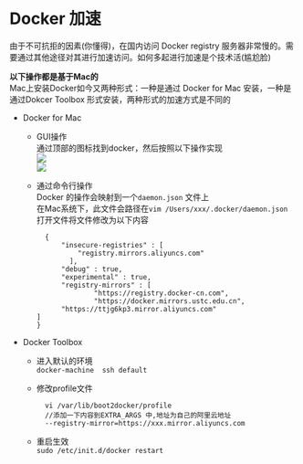 # Docker 加速

由于不可抗拒的因素\(你懂得\)，在国内访问 Docker registry 服务器非常慢的。需要通过其他途径对其进行加速访问。如何多起进行加速是个技术活\(尴尬脸\)

**以下操作都是基于Mac的**  
Mac上安装Docker如今又两种形式：一种是通过 Docker for Mac 安装，一种是通过Dokcer Toolbox 形式安装，两种形式的加速方式是不同的

* Docker for Mac

  * GUI操作  
      通过顶部的图标找到docker，然后按照以下操作实现  
      ![](http://omy43wh36.bkt.clouddn.com/Snip20171109_12.png)  
      ![](http://omy43wh36.bkt.clouddn.com/Snip20171109_13.png)

  * 通过命令行操作  
      Docker 的操作会映射到一个`daemon.json` 文件上  
      在Mac系统下，此文件会路径在`vim /Users/xxx/.docker/daemon.json`  
      打开文件将文件修改为以下内容

    ```
      {
          "insecure-registries" : [
              "registry.mirrors.aliyuncs.com"
            ],
          "debug" : true,
          "experimental" : true,
          "registry-mirrors" : [
                  "https://registry.docker-cn.com",
                  "https://docker.mirrors.ustc.edu.cn",
          "https://ttjg6kp3.mirror.aliyuncs.com"
    ]
    }
    ```

* Docker Toolbox

  * 进入默认的环境  
      `docker-machine  ssh default`  
  * 修改profile文件

    ```
      vi /var/lib/boot2docker/profile
      //添加一下内容到EXTRA_ARGS 中,地址为自己的阿里云地址  
      --registry-mirror=https://xxx.mirror.aliyuncs.com
    ```

  * 重启生效  
      `sudo /etc/init.d/docker restart`




